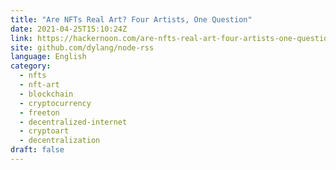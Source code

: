 ```yaml
---
title: "Are NFTs Real Art? Four Artists, One Question"
date: 2021-04-25T15:10:24Z
link: https://hackernoon.com/are-nfts-real-art-four-artists-one-question-y5g33ac?source=rss&utm_medium=RSS&utm_source=news.12bit.vn
site: github.com/dylang/node-rss
language: English
category:
  - nfts
  - nft-art
  - blockchain
  - cryptocurrency
  - freeton
  - decentralized-internet
  - cryptoart
  - decentralization
draft: false
---
```

